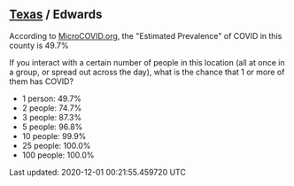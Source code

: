 
## [Texas](/united-states/texas) / Edwards

According to [MicroCOVID.org](http://microcovid.org),
the "Estimated Prevalence" of COVID in this county is 49.7%

If you interact with a certain number of people in this location
(all at once in a group, or spread out across the day), what is the chance that
1 or more of them has COVID?

- 1 person: 49.7%
- 2 people: 74.7%
- 3 people: 87.3%
- 5 people: 96.8%
- 10 people: 99.9%
- 25 people: 100.0%
- 100 people: 100.0%

Last updated: 2020-12-01 00:21:55.459720 UTC
